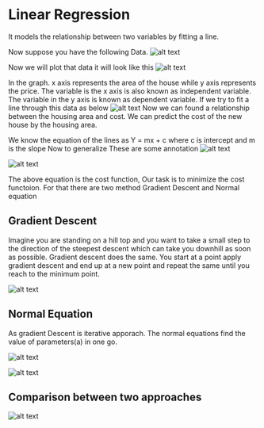 # Linear Regression

It models the relationship between two variables by fitting a line.

Now suppose you have the following Data.
![alt text](./pic_11.jpg)

Now we will plot that data it will look like this
![alt text]("./chart_1.PNG)

In the graph. x axis represents the area of the house while y axis represents the price. The variable is the x axis is also known as independent variable. The variable in the y axis is known as dependent variable. 
If we try to fit a line through this data as below
![alt text](./Linear_line.png)
Now we can found a relationship between the housing area and cost. We can predict the cost of the new house by the housing area.

We know the equation of the lines as 
Y = mx + c where c is intercept and m is the slope
Now to generalize These are some annotation
![alt text](./pic_12.jpg)

![alt text](./pic_5.jpg)

The above equation is the cost function, Our task is to minimize the cost functoion. For that there are two method Gradient Descent and Normal equation

## Gradient Descent
Imagine you are standing on a hill top and you want to take a small step to the direction of the steepest descent which can take you downhill as soon as possible. Gradient descent does the same. You start at a point apply gradient descent and end up at a new point and repeat the same until you reach to the minimum point.

![alt text](./pic_14.jpg)

## Normal Equation
As gradient Descent is iterative apporach. The normal equations find the value of parameters(a) in one go.

![alt text](./pic_6.jpg)

![alt text](./pic_7.jpg)

## Comparison between two approaches

![alt text](./pic_8.jpg)

